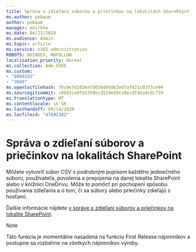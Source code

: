 ```yaml
---
title: Správa o zdieľaní súborov a priečinkov na lokalitách SharePoint
ms.author: pebaum
author: pebaum
manager: mnirkhe
ms.date: 04/21/2020
ms.audience: Admin
ms.topic: article
ms.service: o365-administration
ROBOTS: NOINDEX, NOFOLLOW
localization_priority: Normal
ms.collection: Adm_O365
ms.custom:
- "9000192"
- "3049"
ms.openlocfilehash: f6c0e7d183ee7d656d0dd63ed7af621c03f3ce94
ms.sourcegitcommit: c6692ce0fa1358ec3529e59ca0ecdfdea4cdc759
ms.translationtype: MT
ms.contentlocale: sk-SK
ms.lasthandoff: 09/14/2020
ms.locfileid: "47692382"
---
```

# <a name="report-on-file-and-folder-sharing-in-sharepoint-sites"></a>Správa o zdieľaní súborov a priečinkov na lokalitách SharePoint

Môžete vytvoriť súbor CSV s podrobným popisom každého jedinečného súboru, používateľa, povolenia a prepojenia na danej lokalite SharePoint alebo v knižnici OneDrivu. Môže to pomôcť pri pochopení spôsobu používania zdieľania a o tom, či sa súbory alebo priečinky zdieľajú s hosťami.

Ďalšie informácie nájdete [v správe o zdieľaní súborov a priečinkov na lokalite SharePoint](https://docs.microsoft.com/sharepoint/sharing-reports).

> [!NOTE]
> Táto funkcia je momentálne nasadená na funkciu First Release nájomníkov a postupne sa rozbehne na všetkých nájomníkov výroby.